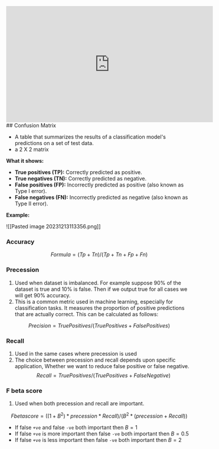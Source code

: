 <iframe width="560" height="315" src="https://www.youtube.com/embed/5vqk6HnITko?si=rVL7GYmX0IVMYWit" title="YouTube video player" frameborder="0" allow="accelerometer; autoplay; clipboard-write; encrypted-media; gyroscope; picture-in-picture; web-share" allowfullscreen></iframe>
##  Confusion Matrix

- A table that summarizes the results of a classification model's predictions on a set of test data.
- a 2 X 2 matrix

**What it shows:**

- **True positives (TP):** Correctly predicted as positive.
- **True negatives (TN):** Correctly predicted as negative.
- **False positives (FP):** Incorrectly predicted as positive (also known as Type I error).
- **False negatives (FN):** Incorrectly predicted as negative (also known as Type II error).

**Example:**

![[Pasted image 20231213113356.png]]

### Accuracy
$$
Formula = (Tp + Tn) /  (Tp + Tn + Fp + Fn)
$$
### Precession

1. Used when dataset is imbalanced. For example suppose 90% of the dataset is true and 10% is false. Then if we output true for all cases we will get 90% accuracy. 
1. This is a common metric used in machine learning, especially for classification tasks. It measures the proportion of positive predictions that are actually correct. This can be calculated as follows:

$$
Precision = True Positives / (True Positives + False Positives)
$$
### Recall

1. Used in the same cases where precession is used
2. The choice between precession and recall depends upon specific application, Whether we want to reduce false positive or false negative.
$$
Recall = True Positives / (True Positives + False Negative)
$$
### F beta score
1. Used when both precession and recall are important.

$$
 F beta score = ((1 + B^2) * precession * Recall)/(B^2 * (precession + Recall))
$$
- If false `+ve` and false `-ve` both important then $B = 1$ 
-  If false `+ve` is more important then false `-ve` both important then $B = 0.5$ 
- If false `+ve` is less important then false `-ve` both important then $B = 2$ 